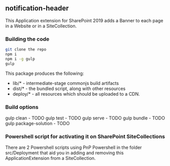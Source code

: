 ## notification-header

This Application extension for SharePoint 2019 adds a Banner to each page in a Website or in a SiteCollection.

### Building the code

```bash
git clone the repo
npm i
npm i -g gulp
gulp
```

This package produces the following:

* lib/* - intermediate-stage commonjs build artifacts
* dist/* - the bundled script, along with other resources
* deploy/* - all resources which should be uploaded to a CDN.

### Build options

gulp clean - TODO
gulp test - TODO
gulp serve - TODO
gulp bundle - TODO
gulp package-solution - TODO

### Powershell script for activating it on SharePoint SiteCollections

There are 2 Powershell scripts using PnP Powershell in the folder src/Deployment that aid you in adding and removing this ApplicationExtension from a SiteCollection.

